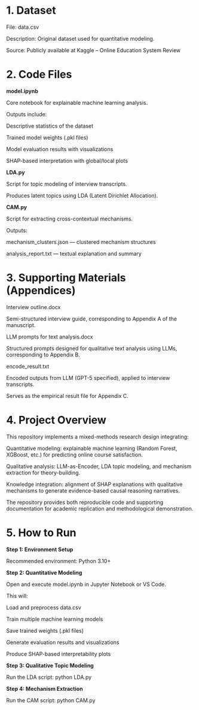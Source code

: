 # 1. Dataset

File: data.csv

Description: Original dataset used for quantitative modeling.

Source: Publicly available at Kaggle – Online Education System Review




# 2. Code Files

**model.ipynb**

Core notebook for explainable machine learning analysis.

Outputs include:

Descriptive statistics of the dataset

Trained model weights (.pkl files)

Model evaluation results with visualizations

SHAP-based interpretation with global/local plots

**LDA.py**

Script for topic modeling of interview transcripts.

Produces latent topics using LDA (Latent Dirichlet Allocation).



**CAM.py**


Script for extracting cross-contextual mechanisms.

Outputs:

mechanism_clusters.json — clustered mechanism structures

analysis_report.txt — textual explanation and summary



# 3. Supporting Materials (Appendices)

Interview outline.docx

Semi-structured interview guide, corresponding to Appendix A of the manuscript.

LLM prompts for text analysis.docx

Structured prompts designed for qualitative text analysis using LLMs, corresponding to Appendix B.

encode_result.txt

Encoded outputs from LLM (GPT-5 specified), applied to interview transcripts.

Serves as the empirical result file for Appendix C.


# 4. Project Overview

This repository implements a mixed-methods research design integrating:

Quantitative modeling: explainable machine learning (Random Forest, XGBoost, etc.) for predicting online course satisfaction.

Qualitative analysis: LLM-as-Encoder, LDA topic modeling, and mechanism extraction for theory-building.

Knowledge integration: alignment of SHAP explanations with qualitative mechanisms to generate evidence-based causal reasoning narratives.

The repository provides both reproducible code and supporting documentation for academic replication and methodological demonstration.



# 5. How to Run
**Step 1: Environment Setup**


Recommended environment: Python 3.10+

**Step 2: Quantitative Modeling**

Open and execute model.ipynb in Jupyter Notebook or VS Code.

This will:

Load and preprocess data.csv

Train multiple machine learning models

Save trained weights (.pkl files)

Generate evaluation results and visualizations

Produce SHAP-based interpretability plots

**Step 3: Qualitative Topic Modeling**

Run the LDA script:  python LDA.py

**Step 4: Mechanism Extraction**

Run the CAM script:  python CAM.py
